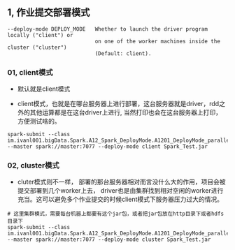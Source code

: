 ## 1, 作业提交部署模式

```shell
--deploy-mode DEPLOY_MODE   Whether to launch the driver program locally ("client") or
                            on one of the worker machines inside the cluster ("cluster")
                            (Default: client).
```



### 01, client模式

* 默认就是client模式

* client模式，也就是在哪台服务器上进行部署，这台服务器就是driver，rdd之外的其他运算都是在这台driver上进行, 当然打印也会在这台服务器上打印，方便测试啥的。

```shell
spark-submit --class im.ivanl001.bigData.Spark.A12_Spark_DeployMode.A1201_DeployMode_parallelize --master spark://master:7077 --deploy-mode client Spark_Test.jar
```



### 02, cluster模式

* cluter模式则不一样， 部署的那台服务器相对而言没什么大的作用，项目会被提交部署到几个worker上去， driver也是由集群找到相对空闲的worker进行充当。这可以避免多个作业提交的时候client模式下服务器压力过大的情况。

```shell
# 这里集群模式，需要每台机器上都要有这个jar包，或者把jar包放在http目录下或者hdfs目录下
spark-submit --class im.ivanl001.bigData.Spark.A12_Spark_DeployMode.A1201_DeployMode_parallelize --master spark://master:7077 --deploy-mode cluster Spark_Test.jar
```



